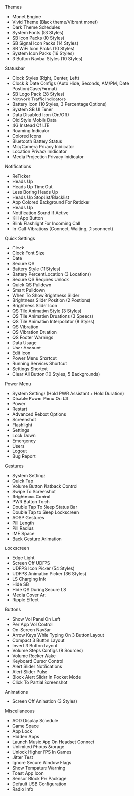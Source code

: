 Themes
- Monet Engine
- Vivid Theme (Black theme/Vibrant monet)
- Dark Theme Schedules
- System Fonts (53 Styles)
- SB Icon Packs (10 Styles)
- SB Signal Icon Packs (14 Styles)
- SB WiFi Icon Packs (10 Styles)
- System Icon Packs (16 Styles)
- 3 Button Navbar Styles (10 Styles)

Statusbar
- Clock Styles (Right, Center, Left)
- Clock & Date Configs (Auto Hide, Seconds, AM/PM, Date Postion/Case/Format)
- SB Logo Pack (28 Styles)
- Network Traffic Indicators
- Battery Icon (10 Styles, 3 Percentage Options)
- System SB UI Tuner
- Data Disabled Icon (On/Off)
- Old Style Mobile Data
- 4G Instead Of LTE
- Roaming Indicator
- Colored Icons
- Bluetooth Battery Status
- Mic/Camera Privacy Inidicator
- Location Privacy Inidicator
- Media Projection Privacy Inidicator

Notifications
- ReTicker
- Heads Up
- Heads Up Time Out
- Less Boring Heads Up
- Heads Up StopList/Blacklist
- App Colored Background For Reticker
- Heads Up
- Notification Sound If Active
- Kill App Button
- Blink Flashlight For Incoming Call
- In-Call-Vibrations (Connect, Waiting, Disconnect)

Quick Settings
- Clock
- Clock Font Size
- Date
- Secure QS
- Battery Style (11 Styles)
- Battery Percent Location (3 Locations)
- Secure QS Requires Unlock
- Quick QS Pulldown
- Smart Pulldown
- When To Show Brightness Slider
- Brightness Slider Position (2 Postions)
- Brightness Slider Icon
- QS Tile Animation Style (3 Styles)
- QS Tile Animation Druations (3 Speeds)
- QS Tile Animation Interpolator (8 Styles)
- QS Vibration
- QS Vibration Druation
- QS Footer Warnings
- Data Usage
- User Account
- Edit Icon
- Power Menu Shortcut
- Running Services Shortcut
- Settings Shortcut
- Clear All Button (10 Styles, 5 Backgrounds)

Power Menu
- System Settings (Hold PWR Assistant + Hold Duration)
- Disable Power Menu On LS
- Power
- Restart
- Advanced Reboot Options
- Screenshot
- Flashlight
- Settings
- Lock Down
- Emergency
- Users
- Logout
- Bug Report

Gestures
- System Settings
- Quick Tap
- Volume Button Platback Control
- Swipe To Screenshot
- Brightness Control
- PWR Button Torch
- Double Tap To Sleep Status Bar
- Double Tap to Sleep Lockscreen
- AOSP Gestures
- Pill Length
- Pill Radius
- IME Space
- Back Gesture Animation

Lockscreen
- Edge Light
- Screen Off UDFPS
- UDFPS Icon Picker (54 Styles)
- UDFPS Animation Picker (36 Styles)
- LS Charging Info
- Hide SB
- Hide QS During Secure LS
- Media Cover Art
- Ripple Effect

Buttons
- Show Vol Panel On Left
- Per App Vol Control
- On-Screen NavBar
- Arrow Keys While Typing On 3 Button Layout
- Compact 3 Button Layout
- Invert 3 Button Layout
- Volume Steps Configs (8 Sources)
- Volume Rocker Wake
- Keyboard Cursor Control
- Alert Slider Notifications
- Alert Slider Pulse
- Block Alert Slider In Pocket Mode
- Click To Partial Screenshot

Animations
- Screen Off Animation (3 Styles)

Miscellaneous
- AOD Display Schedule
- Game Space
- App Lock
- Hidden Apps
- Launch Music App On Headset Connect
- Unlimited Photos Storage
- Unlock Higher FPS In Games
- Jitter Test
- Ignore Secure Window Flags
- Show Tempature Warning
- Toast App Icon
- Sensor Block Per Package
- Default USB Configuration
- Radio Info
